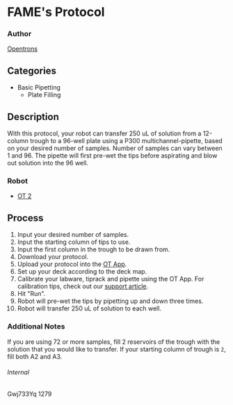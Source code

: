 # FAME's Protocol

### Author
[Opentrons](http://www.opentrons.com/)

## Categories
* Basic Pipetting
    * Plate Filling

## Description
With this protocol, your robot can transfer 250 uL of solution from a 12-column trough to a 96-well plate using a P300 multichannel-pipette, based on your desired number of samples. Number of samples can vary between 1 and 96. The pipette will first pre-wet the tips before aspirating and blow out solution into the 96 well.

### Robot
* [OT 2](https://opentrons.com/ot-2)

## Process
1. Input your desired number of samples.
2. Input the starting column of tips to use.
3. Input the first column in the trough to be drawn from.
4. Download your protocol.
5. Upload your protocol into the [OT App](https://opentrons.com/ot-app).
6. Set up your deck according to the deck map.
7. Calibrate your labware, tiprack and pipette using the OT App. For calibration tips, check out our [support article](https://support.opentrons.com/ot-2/getting-started-software-setup/deck-calibration).
8. Hit "Run".
9. Robot will pre-wet the tips by pipetting up and down three times.
10. Robot will transfer 250 uL of solution to each well.

### Additional Notes
If you are using 72 or more samples, fill 2 reservoirs of the trough with the solution that you would like to transfer. If your starting column of trough is `2`, fill both A2 and A3.

###### Internal
Gwj733Yq
1279
